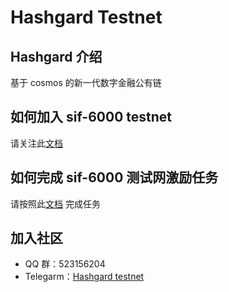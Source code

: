 # Hashgard Testnet
## Hashgard 介绍
基于 cosmos 的新一代数字金融公有链

## 如何加入 sif-6000 testnet

请关注此[文档](../docs_CN/README.md)

## 如何完成 sif-6000 测试网激励任务

请按照此[文档](../sif_CN/sif-6000/README.md) 完成任务



## 加入社区

- QQ 群：523156204
- Telegarm：[Hashgard testnet](https://t.me/joinchat/Gad-lBM6ne2s03toAz0WMg)
